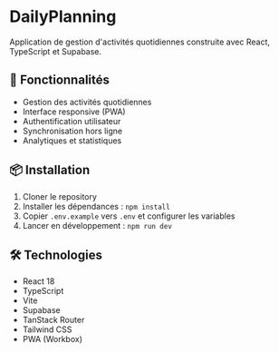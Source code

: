 # DailyPlanning

Application de gestion d'activités quotidiennes construite avec React, TypeScript et Supabase.

## 🚀 Fonctionnalités

- Gestion des activités quotidiennes
- Interface responsive (PWA)
- Authentification utilisateur
- Synchronisation hors ligne
- Analytiques et statistiques

## 📦 Installation

1. Cloner le repository
2. Installer les dépendances : `npm install`
3. Copier `.env.example` vers `.env` et configurer les variables
4. Lancer en développement : `npm run dev`

## 🛠️ Technologies

- React 18
- TypeScript
- Vite
- Supabase
- TanStack Router
- Tailwind CSS
- PWA (Workbox)
